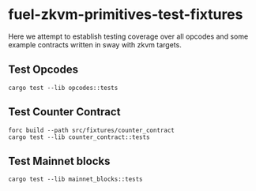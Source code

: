 # fuel-zkvm-primitives-test-fixtures

Here we attempt to establish testing coverage over all opcodes and some example contracts written in sway with zkvm targets.

## Test Opcodes

```shell
cargo test --lib opcodes::tests
```

## Test Counter Contract

```shell
forc build --path src/fixtures/counter_contract
cargo test --lib counter_contract::tests
```

## Test Mainnet blocks

```shell
cargo test --lib mainnet_blocks::tests
```